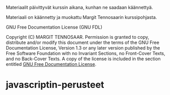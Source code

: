 Materiaalit päivittyvät kurssin aikana, kunhan ne saadaan käännettyä.

Materiaali on käännetty ja muokattu Margit Tennosaarin kurssipohjasta.

GNU Free Documentation License (GNU FDL)

Copyright (C) MARGIT TENNOSAAR. Permission is granted to copy, distribute and/or modify this document under the terms of the GNU Free Documentation License, Version 1.3 or any later version published by the Free Software Foundation with no Invariant Sections, no Front-Cover Texts, and no Back-Cover Texts. A copy of the license is included in the section entitled [GNU Free Documentation License](https://www.gnu.org/licenses/fdl-1.3.txt).
# javascriptin-perusteet
